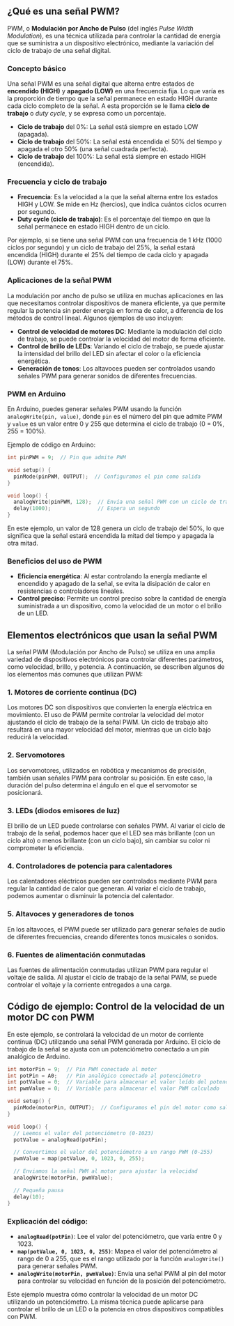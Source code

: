 ## ¿Qué es una señal PWM?

PWM, o **Modulación por Ancho de Pulso** (del inglés *Pulse Width Modulation*), es una técnica utilizada para controlar la cantidad de energía que se suministra a un dispositivo electrónico, mediante la variación del ciclo de trabajo de una señal digital.

### Concepto básico
Una señal PWM es una señal digital que alterna entre estados de **encendido (HIGH)** y **apagado (LOW)** en una frecuencia fija. Lo que varía es la proporción de tiempo que la señal permanece en estado HIGH durante cada ciclo completo de la señal. A esta proporción se le llama **ciclo de trabajo** o *duty cycle*, y se expresa como un porcentaje.

- **Ciclo de trabajo** del 0%: La señal está siempre en estado LOW (apagada).
- **Ciclo de trabajo** del 50%: La señal está encendida el 50% del tiempo y apagada el otro 50% (una señal cuadrada perfecta).
- **Ciclo de trabajo** del 100%: La señal está siempre en estado HIGH (encendida).

### Frecuencia y ciclo de trabajo
- **Frecuencia**: Es la velocidad a la que la señal alterna entre los estados HIGH y LOW. Se mide en Hz (hercios), que indica cuántos ciclos ocurren por segundo.
- **Duty cycle (ciclo de trabajo)**: Es el porcentaje del tiempo en que la señal permanece en estado HIGH dentro de un ciclo.

Por ejemplo, si se tiene una señal PWM con una frecuencia de 1 kHz (1000 ciclos por segundo) y un ciclo de trabajo del 25%, la señal estará encendida (HIGH) durante el 25% del tiempo de cada ciclo y apagada (LOW) durante el 75%.

### Aplicaciones de la señal PWM
La modulación por ancho de pulso se utiliza en muchas aplicaciones en las que necesitamos controlar dispositivos de manera eficiente, ya que permite regular la potencia sin perder energía en forma de calor, a diferencia de los métodos de control lineal. Algunos ejemplos de uso incluyen:

- **Control de velocidad de motores DC**: Mediante la modulación del ciclo de trabajo, se puede controlar la velocidad del motor de forma eficiente.
- **Control de brillo de LEDs**: Variando el ciclo de trabajo, se puede ajustar la intensidad del brillo del LED sin afectar el color o la eficiencia energética.
- **Generación de tonos**: Los altavoces pueden ser controlados usando señales PWM para generar sonidos de diferentes frecuencias.
  
### PWM en Arduino
En Arduino, puedes generar señales PWM usando la función `analogWrite(pin, value)`, donde `pin` es el número del pin que admite PWM y `value` es un valor entre 0 y 255 que determina el ciclo de trabajo (0 = 0%, 255 = 100%).

Ejemplo de código en Arduino:
```cpp
int pinPWM = 9;  // Pin que admite PWM

void setup() {
  pinMode(pinPWM, OUTPUT);  // Configuramos el pin como salida
}

void loop() {
  analogWrite(pinPWM, 128);  // Envía una señal PWM con un ciclo de trabajo del 50%
  delay(1000);               // Espera un segundo
}
```

En este ejemplo, un valor de 128 genera un ciclo de trabajo del 50%, lo que significa que la señal estará encendida la mitad del tiempo y apagada la otra mitad.

### Beneficios del uso de PWM

- **Eficiencia energética**: Al estar controlando la energía mediante el encendido y apagado de la señal, se evita la disipación de calor en resistencias o controladores lineales.
- **Control preciso**: Permite un control preciso sobre la cantidad de energía suministrada a un dispositivo, como la velocidad de un motor o el brillo de un LED.

## Elementos electrónicos que usan la señal PWM

La señal PWM (Modulación por Ancho de Pulso) se utiliza en una amplia variedad de dispositivos electrónicos para controlar diferentes parámetros, como velocidad, brillo, y potencia. A continuación, se describen algunos de los elementos más comunes que utilizan PWM:

### 1. **Motores de corriente continua (DC)**
Los motores DC son dispositivos que convierten la energía eléctrica en movimiento. El uso de PWM permite controlar la velocidad del motor ajustando el ciclo de trabajo de la señal PWM. Un ciclo de trabajo alto resultará en una mayor velocidad del motor, mientras que un ciclo bajo reducirá la velocidad.

### 2. **Servomotores**
Los servomotores, utilizados en robótica y mecanismos de precisión, también usan señales PWM para controlar su posición. En este caso, la duración del pulso determina el ángulo en el que el servomotor se posicionará.

### 3. **LEDs (diodos emisores de luz)**
El brillo de un LED puede controlarse con señales PWM. Al variar el ciclo de trabajo de la señal, podemos hacer que el LED sea más brillante (con un ciclo alto) o menos brillante (con un ciclo bajo), sin cambiar su color ni comprometer la eficiencia.

### 4. **Controladores de potencia para calentadores**
Los calentadores eléctricos pueden ser controlados mediante PWM para regular la cantidad de calor que generan. Al variar el ciclo de trabajo, podemos aumentar o disminuir la potencia del calentador.

### 5. **Altavoces y generadores de tonos**
En los altavoces, el PWM puede ser utilizado para generar señales de audio de diferentes frecuencias, creando diferentes tonos musicales o sonidos.

### 6. **Fuentes de alimentación conmutadas**
Las fuentes de alimentación conmutadas utilizan PWM para regular el voltaje de salida. Al ajustar el ciclo de trabajo de la señal PWM, se puede controlar el voltaje y la corriente entregados a una carga.

## Código de ejemplo: Control de la velocidad de un motor DC con PWM

En este ejemplo, se controlará la velocidad de un motor de corriente continua (DC) utilizando una señal PWM generada por Arduino. El ciclo de trabajo de la señal se ajusta con un potenciómetro conectado a un pin analógico de Arduino.

```cpp
int motorPin = 9;  // Pin PWM conectado al motor
int potPin = A0;   // Pin analógico conectado al potenciómetro
int potValue = 0;  // Variable para almacenar el valor leído del potenciómetro
int pwmValue = 0;  // Variable para almacenar el valor PWM calculado

void setup() {
  pinMode(motorPin, OUTPUT);  // Configuramos el pin del motor como salida
}

void loop() {
  // Leemos el valor del potenciómetro (0-1023)
  potValue = analogRead(potPin);

  // Convertimos el valor del potenciómetro a un rango PWM (0-255)
  pwmValue = map(potValue, 0, 1023, 0, 255);

  // Enviamos la señal PWM al motor para ajustar la velocidad
  analogWrite(motorPin, pwmValue);

  // Pequeña pausa
  delay(10);
}
```

### Explicación del código:

- **`analogRead(potPin)`**: Lee el valor del potenciómetro, que varía entre 0 y 1023.
- **`map(potValue, 0, 1023, 0, 255)`**: Mapea el valor del potenciómetro al rango de 0 a 255, que es el rango utilizado por la función `analogWrite()` para generar señales PWM.
- **`analogWrite(motorPin, pwmValue)`**: Envia una señal PWM al pin del motor para controlar su velocidad en función de la posición del potenciómetro.

Este ejemplo muestra cómo controlar la velocidad de un motor DC utilizando un potenciómetro. La misma técnica puede aplicarse para controlar el brillo de un LED o la potencia en otros dispositivos compatibles con PWM.